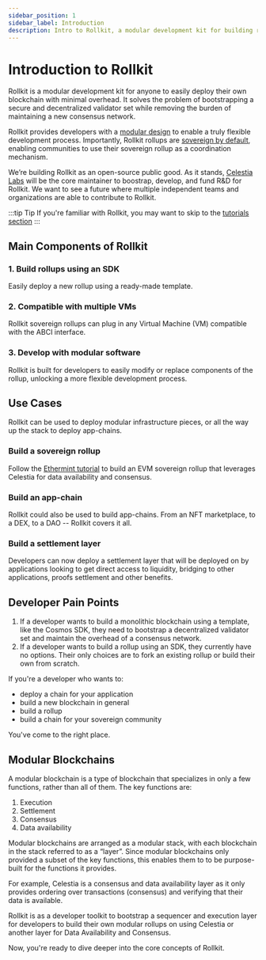 ```yaml
---
sidebar_position: 1
sidebar_label: Introduction
description: Intro to Rollkit, a modular development kit for building rollup chains.
---
```


# Introduction to Rollkit

Rollkit is a modular development kit for anyone to easily deploy their own
blockchain with minimal overhead. It solves the problem of bootstrapping a
secure and decentralized validator set while removing the burden of maintaining
a new consensus network.

Rollkit provides developers with a [modular design](./core-concepts.md) to enable
a truly flexible development process. Importantly, Rollkit rollups are
[sovereign by default](./rollkit-stack.md), enabling communities to use their
sovereign rollup as a coordination mechanism.

We’re building Rollkit as an open-source public good.
As it stands, [Celestia Labs](https://celestia.org) will be the core maintainer
to boostrap, develop, and fund R&D for Rollkit.
We want to see
a future where multiple independent teams and organizations
are able to contribute to Rollkit.

:::tip Tip
If you're familiar with Rollkit, you may want to skip to the [tutorials section](../category/tutorials)
:::

## Main Components of Rollkit

### 1. Build rollups using an SDK

Easily deploy a new rollup using a ready-made template.

### 2. Compatible with multiple VMs

Rollkit sovereign rollups can plug in any Virtual Machine (VM) compatible
with the ABCI interface.

### 3. Develop with modular software

Rollkit is built for developers to easily modify or replace components
of the rollup, unlocking a more flexible development process.

## Use Cases

Rollkit can be used to deploy modular infrastructure pieces, or
all the way up the stack to deploy app-chains.

### Build a sovereign rollup

Follow the [Ethermint tutorial](./tutorials/ethermint.md) to
build an EVM sovereign rollup that leverages
Celestia for data availability and consensus.

### Build an app-chain

Rollkit could also be used to build app-chains. From an NFT
marketplace, to a DEX, to a DAO -- Rollkit covers it all.

### Build a settlement layer

Developers can now deploy a settlement layer that will be deployed
on by applications looking to get direct access to liquidity, bridging
to other applications, proofs settlement and other benefits.

## Developer Pain Points

1. If a developer wants to build a monolithic blockchain using a template,
like the Cosmos SDK, they need to bootstrap a decentralized validator set
and maintain the overhead of a consensus network.
2. If a developer wants to build a rollup using an SDK, they currently have
no options. Their only choices are to fork an existing rollup or build their
own from scratch.

If you're a developer who wants to:

- deploy a chain for your application
- build a new blockchain in general
- build a rollup
- build a chain for your sovereign community

You've come to the right place.

## Modular Blockchains

A modular blockchain is a type of blockchain that specializes in only a few
functions, rather than all of them. The key functions are:

1. Execution
2. Settlement
3. Consensus
4. Data availability

Modular blockchains are arranged as a modular stack, with each blockchain in
the stack referred to as a “layer”. Since modular blockchains only provided
a subset of the key functions, this enables them to to be purpose-built for
the functions it provides.

For example, Celestia is a consensus and data availability layer as it only
provides ordering over transactions (consensus) and verifying that their data
is available.

Rollkit is as a developer toolkit to bootstrap a sequencer and execution layer
for developers to build their own modular rollups on using Celestia or another
layer for Data Availability and Consensus.

Now, you're ready to dive deeper into the core concepts of Rollkit.
